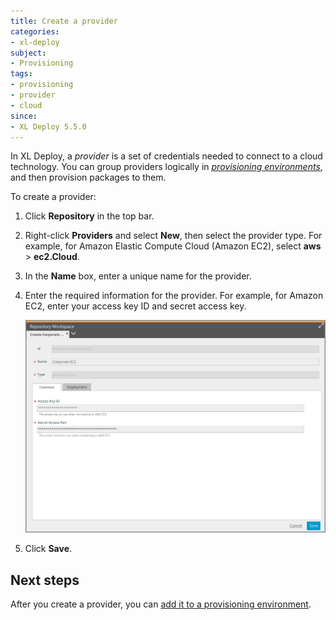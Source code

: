 ```yaml
---
title: Create a provider
categories:
- xl-deploy
subject:
- Provisioning
tags:
- provisioning
- provider
- cloud
since:
- XL Deploy 5.5.0
---
```


In XL Deploy, a *provider* is a set of credentials needed to connect to a cloud technology. You can group providers logically in [*provisioning environments*](/xl-deploy/how-to/create-a-provisioning-environment.html), and then provision packages to them.

To create a provider:

1. Click **Repository** in the top bar.
1. Right-click **Providers** and select **New**, then select the provider type. For example, for Amazon Elastic Compute Cloud (Amazon EC2), select **aws** > **ec2.Cloud**.
1. In the **Name** box, enter a unique name for the provider.
1. Enter the required information for the provider. For example, for Amazon EC2, enter your access key ID and secret access key.

    ![Create new provider](images/provisioning-create-new-provider.png)

1. Click **Save**.

## Next steps

After you create a provider, you can [add it to a provisioning environment](/xl-deploy/how-to/create-a-provisioning-environment.html).
